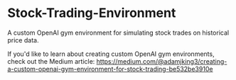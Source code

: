 # Stock-Trading-Environment
A custom OpenAI gym environment for simulating stock trades on historical price data.

If you'd like to learn about creating custom OpenAI gym environments, check out the Medium article: https://medium.com/@adamjking3/creating-a-custom-openai-gym-environment-for-stock-trading-be532be3910e
